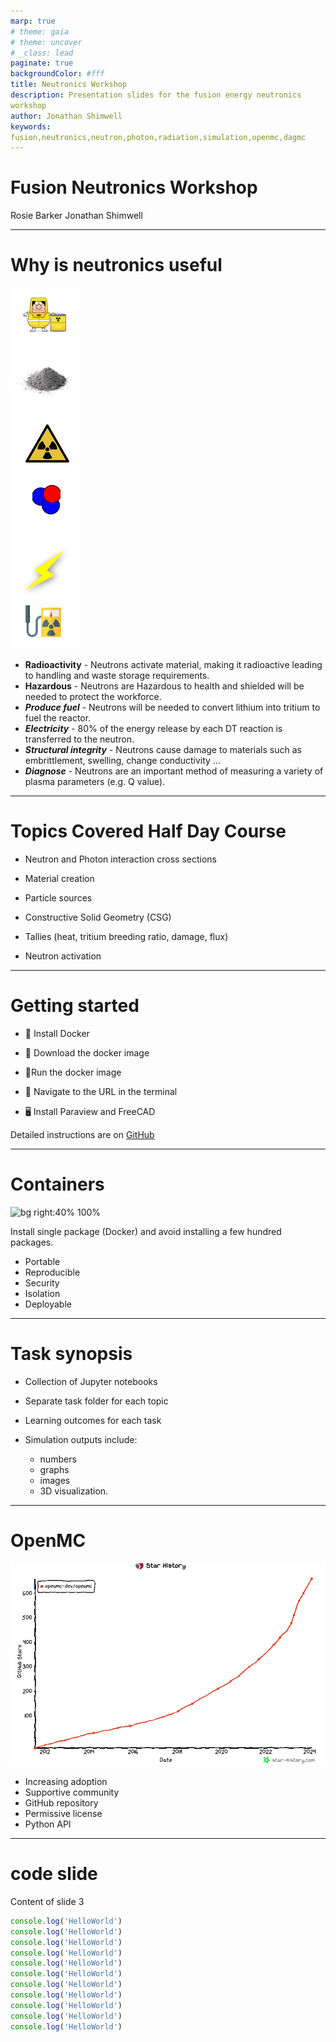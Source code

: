 ```yaml
---
marp: true
# theme: gaia
# theme: uncover
# _class: lead
paginate: true
backgroundColor: #fff
title: Neutronics Workshop
description: Presentation slides for the fusion energy neutronics workshop
author: Jonathan Shimwell
keywords: fusion,neutronics,neutron,photon,radiation,simulation,openmc,dagmc
---
```


<style>
  :root {
    --color-background: #fff;
    --color-foreground: #333;
    --color-highlight: #f96;
    --color-dimmed: #888;
  }
  {
    font-size: 29px
  }
  code {
    white-space : pre-wrap !important;
    word-break: break-word;
  }
  /* h1 {
    font-family: Courier New;
  } */
</style>


# Fusion Neutronics Workshop

Rosie Barker
Jonathan Shimwell


---


# Why is neutronics useful


![bg vertical height:15cm left:10%](images/why_neutronics.png)
- **Radioactivity** - Neutrons activate material, making it radioactive leading to handling and waste storage requirements.​
- **Hazardous** - Neutrons are Hazardous to health and shielded will be needed to protect the workforce.​
- ***Produce fuel*** - Neutrons will be needed to convert lithium into tritium to fuel the reactor.​
- ***Electricity*** - 80% of the energy release by each DT reaction is transferred to the neutron.​
- ***Structural integrity*** - Neutrons cause damage to materials such as embrittlement, swelling, change conductivity …​
- ***Diagnose*** - Neutrons are an important method of measuring a variety of plasma parameters (e.g. Q value).​

---

# Topics Covered Half Day Course

- Neutron and Photon interaction cross sections

- Material creation

- Particle sources

- Constructive Solid Geometry (CSG)

- Tallies (heat, tritium breeding ratio, damage, flux)

- Neutron activation

---

# Getting started

- 🐋 Install Docker

- 🔽 Download the docker image

- 🏃Run the docker image

- 🔗 Navigate to the URL in the terminal

- 🖥️ Install Paraview and FreeCAD

Detailed instructions are on [GitHub](https://github.com/fusion-energy/neutronics-workshop/tree/main#local-installation)

---
# Containers

![bg right:40% 100%](https://imgs.xkcd.com/comics/python_environment.png)

Install single package (Docker) and avoid installing a few hundred packages.
- Portable
- Reproducible
- Security
- Isolation
- Deployable

---

# Task synopsis

- Collection of Jupyter notebooks

- Separate task folder for each topic

- Learning outcomes for each task

- Simulation outputs include:
    - numbers
    - graphs
    - images
    - 3D visualization.

---

# OpenMC

<!-- [![bg right:60% 80%](https://api.star-history.com/svg?repos=openmc-dev/openmc&type=Date)](https://star-history.com/#openmc-dev/openmc&Date) -->
[![bg right:60% 80%](images/stars.png)](https://star-history.com/#openmc-dev/openmc&Date)

- Increasing adoption
- Supportive community
- GitHub repository
- Permissive license
- Python API

---
<!-- 
# Neutronics simulation tools - DAGMC

- Need for CAD based models
- Open source method of geometry creation
- Community

--- -->

<!-- # Neutronics simulation tools - Paramak

- Fusion reactor models from parameters
- Compatible with DAGMC and OpenMC based workflow

--- -->



# code slide

Content of slide 3


```ts {monaco}
console.log('HelloWorld')
console.log('HelloWorld')
console.log('HelloWorld')
console.log('HelloWorld')
console.log('HelloWorld')
console.log('HelloWorld')
console.log('HelloWorld')
console.log('HelloWorld')
console.log('HelloWorld')
console.log('HelloWorld')
console.log('HelloWorld')
```
